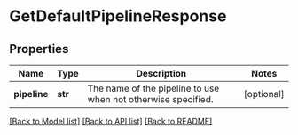 # GetDefaultPipelineResponse


## Properties
Name | Type | Description | Notes
------------ | ------------- | ------------- | -------------
**pipeline** | **str** | The name of the pipeline to use when not otherwise specified. | [optional] 

[[Back to Model list]](../README.md#documentation-for-models) [[Back to API list]](../README.md#documentation-for-api-endpoints) [[Back to README]](../README.md)


